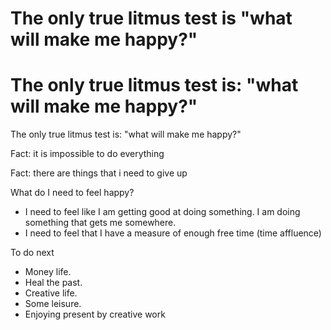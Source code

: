 # The only true litmus test is "what will make me happy?"

# The only true litmus test is: "what will make me happy?"

The only true litmus test is: "what will make me happy?"

Fact: it is impossible to do everything

Fact: there are things that i need to give up

What do I need to feel happy?

- I need to feel like I am getting good at doing something. I am doing something that gets me somewhere.
- I need to feel that I have a measure of enough free time (time affluence)

To do next

- Money life.
- Heal the past.
- Creative life.
- Some leisure.
- Enjoying present by creative work

